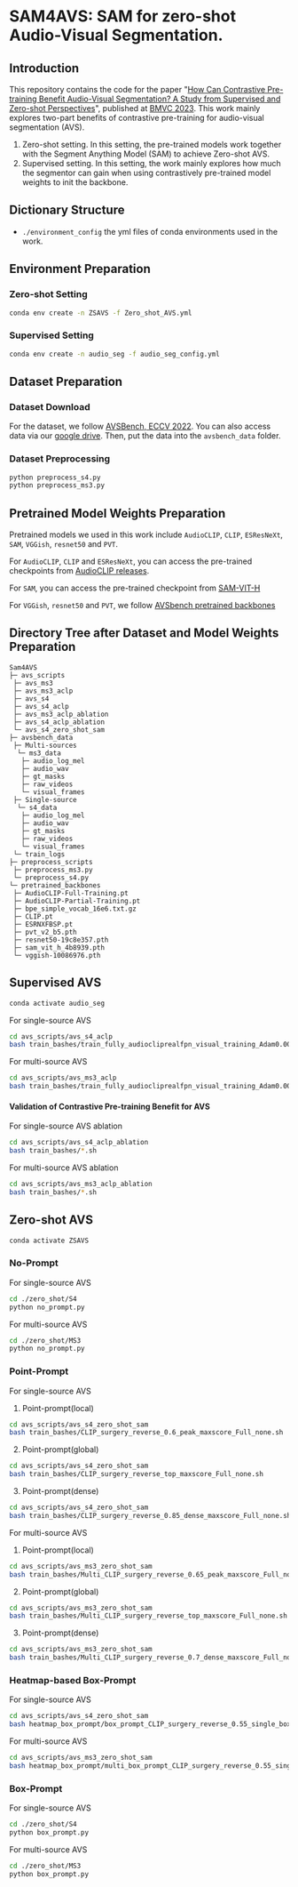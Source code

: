 # SAM4AVS: SAM for zero-shot Audio-Visual Segmentation.
## Introduction
This repository contains the code for the paper "[How Can Contrastive Pre-training Benefit Audio-Visual Segmentation? A Study from Supervised and Zero-shot Perspectives](https://proceedings.bmvc2023.org/367/)", published at [BMVC 2023](https://proceedings.bmvc2023.org).
This work mainly explores two-part benefits of contrastive pre-training for audio-visual segmentation (AVS). 
1. Zero-shot setting. In this setting, the pre-trained models work together with the Segment Anything Model (SAM) to achieve Zero-shot AVS.
2. Supervised setting. In this setting, the work mainly explores how much the segmentor can gain when using contrastively pre-trained model weights to init the backbone.

## Dictionary Structure
* `./environment_config` the yml files of conda environments used in the work.

## Environment Preparation
### Zero-shot Setting
```bash
conda env create -n ZSAVS -f Zero_shot_AVS.yml
```
### Supervised Setting
```bash
conda env create -n audio_seg -f audio_seg_config.yml
```

## Dataset Preparation
### Dataset Download
For the dataset, we follow [AVSBench, ECCV 2022](https://opennlplab.github.io/AVSBench/). You can also access data via our [google drive](https://drive.google.com/drive/folders/1vLe-f2uoA-FV2qR2ZF4zawW9eYGCQ_xc?usp=drive_link). Then, put the data into the `avsbench_data` folder.

### Dataset Preprocessing
```bash
python preprocess_s4.py
python preprocess_ms3.py
```

## Pretrained Model Weights Preparation
Pretrained models we used in this work include `AudioCLIP`, `CLIP`, `ESResNeXt`, `SAM`, `VGGish`, `resnet50` and `PVT`.

For `AudioCLIP`, `CLIP` and `ESResNeXt`, you can access the pre-trained checkpoints from [AudioCLIP releases](https://github.com/AndreyGuzhov/AudioCLIP/releases).

For `SAM`, you can access the pre-trained checkpoint from [SAM-VIT-H](https://dl.fbaipublicfiles.com/segment_anything/sam_vit_h_4b8939.pth)

For `VGGish`, `resnet50` and `PVT`, we follow [AVSbench pretrained backbones](https://github.com/OpenNLPLab/AVSBench/tree/main/pretrained_backbones)

## Directory Tree after Dataset and Model Weights Preparation

```text
Sam4AVS
├─ avs_scripts
 ├─ avs_ms3
 ├─ avs_ms3_aclp
 ├─ avs_s4
 ├─ avs_s4_aclp
 ├─ avs_ms3_aclp_ablation
 ├─ avs_s4_aclp_ablation
 └─ avs_s4_zero_shot_sam
├─ avsbench_data
 ├─ Multi-sources
  └─ ms3_data
   ├─ audio_log_mel
   ├─ audio_wav
   ├─ gt_masks
   ├─ raw_videos
   └─ visual_frames
 ├─ Single-source
  └─ s4_data
   ├─ audio_log_mel
   ├─ audio_wav
   ├─ gt_masks
   ├─ raw_videos
   └─ visual_frames
 └─ train_logs
├─ preprocess_scripts
 ├─ preprocess_ms3.py
 └─ preprocess_s4.py
└─ pretrained_backbones
 ├─ AudioCLIP-Full-Training.pt
 ├─ AudioCLIP-Partial-Training.pt
 ├─ bpe_simple_vocab_16e6.txt.gz
 ├─ CLIP.pt
 ├─ ESRNXFBSP.pt
 ├─ pvt_v2_b5.pth
 ├─ resnet50-19c8e357.pth
 ├─ sam_vit_h_4b8939.pth
 └─ vggish-10086976.pth
```

## Supervised AVS

```bash
conda activate audio_seg
```

For single-source AVS

```bash
cd avs_scripts/avs_s4_aclp
bash train_bashes/train_fully_audiocliprealfpn_visual_training_Adam0.00005_lr_mult_batch_4_concate_fusion_bilinear.sh
```

For multi-source AVS

```bash
cd avs_scripts/avs_ms3_aclp
bash train_bashes/train_fully_audiocliprealfpn_visual_training_Adam0.00005_lr_mult_batch_4_concate_fusion_bilinear.sh
```

#### Validation of Contrastive Pre-training Benefit for AVS

For single-source AVS ablation

```bash
cd avs_scripts/avs_s4_aclp_ablation
bash train_bashes/*.sh
```

For multi-source AVS ablation

```bash
cd avs_scripts/avs_ms3_aclp_ablation
bash train_bashes/*.sh
```

## Zero-shot AVS

```bash
conda activate ZSAVS
```

### No-Prompt

For single-source AVS

```bash
cd ./zero_shot/S4
python no_prompt.py
```

For multi-source AVS

```bash
cd ./zero_shot/MS3
python no_prompt.py
```

### Point-Prompt

For single-source AVS

1. Point-prompt(local)

```bash
cd avs_scripts/avs_s4_zero_shot_sam
bash train_bashes/CLIP_surgery_reverse_0.6_peak_maxscore_Full_none.sh
```

2. Point-prompt(global)

```bash
cd avs_scripts/avs_s4_zero_shot_sam
bash train_bashes/CLIP_surgery_reverse_top_maxscore_Full_none.sh
```

3. Point-prompt(dense)

```bash
cd avs_scripts/avs_s4_zero_shot_sam
bash train_bashes/CLIP_surgery_reverse_0.85_dense_maxscore_Full_none.sh
```

For multi-source AVS

1. Point-prompt(local)

```bash
cd avs_scripts/avs_ms3_zero_shot_sam
bash train_bashes/Multi_CLIP_surgery_reverse_0.65_peak_maxscore_Full_none.sh
```

2. Point-prompt(global)

```bash
cd avs_scripts/avs_ms3_zero_shot_sam
bash train_bashes/Multi_CLIP_surgery_reverse_top_maxscore_Full_none.sh
```

3. Point-prompt(dense)

```bash
cd avs_scripts/avs_ms3_zero_shot_sam
bash train_bashes/Multi_CLIP_surgery_reverse_0.7_dense_maxscore_Full_none.sh
```


### Heatmap-based Box-Prompt

For single-source AVS

```bash
cd avs_scripts/avs_s4_zero_shot_sam
bash heatmap_box_prompt/box_prompt_CLIP_surgery_reverse_0.55_single_box_maxarea_Full_none.sh
```

For multi-source AVS

```bash
cd avs_scripts/avs_ms3_zero_shot_sam
bash heatmap_box_prompt/multi_box_prompt_CLIP_surgery_reverse_0.55_single_box_maxarea_Full_none.sh
```

### Box-Prompt

For single-source AVS

```bash
cd ./zero_shot/S4
python box_prompt.py
```

For multi-source AVS

```bash
cd ./zero_shot/MS3
python box_prompt.py
```
